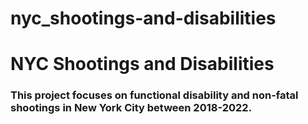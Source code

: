 # nyc_shootings-and-disabilities

<h1>NYC Shootings and Disabilities</h1>
<h3>This project focuses on functional disability and non-fatal shootings in New York City between 2018-2022.</h3>
